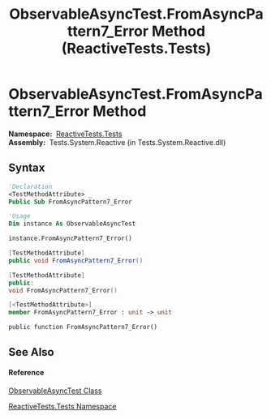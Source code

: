 ﻿---
title: ObservableAsyncTest.FromAsyncPattern7_Error Method  (ReactiveTests.Tests)
TOCTitle: FromAsyncPattern7_Error Method
ms:assetid: M:ReactiveTests.Tests.ObservableAsyncTest.FromAsyncPattern7_Error
ms:mtpsurl: https://msdn.microsoft.com/en-us/library/reactivetests.tests.observableasynctest.fromasyncpattern7_error(v=VS.103)
ms:contentKeyID: 36619554
ms.date: 06/28/2011
mtps_version: v=VS.103
f1_keywords:
- ReactiveTests.Tests.ObservableAsyncTest.FromAsyncPattern7_Error
dev_langs:
- CSharp
- JScript
- VB
- FSharp
- c++
---

# ObservableAsyncTest.FromAsyncPattern7\_Error Method

**Namespace:**  [ReactiveTests.Tests](hh289046\(v=vs.103\).md)  
**Assembly:**  Tests.System.Reactive (in Tests.System.Reactive.dll)

## Syntax

``` vb
'Declaration
<TestMethodAttribute> _
Public Sub FromAsyncPattern7_Error
```

``` vb
'Usage
Dim instance As ObservableAsyncTest

instance.FromAsyncPattern7_Error()
```

``` csharp
[TestMethodAttribute]
public void FromAsyncPattern7_Error()
```

``` c++
[TestMethodAttribute]
public:
void FromAsyncPattern7_Error()
```

``` fsharp
[<TestMethodAttribute>]
member FromAsyncPattern7_Error : unit -> unit 
```

``` jscript
public function FromAsyncPattern7_Error()
```

## See Also

#### Reference

[ObservableAsyncTest Class](hh314747\(v=vs.103\).md)

[ReactiveTests.Tests Namespace](hh289046\(v=vs.103\).md)

